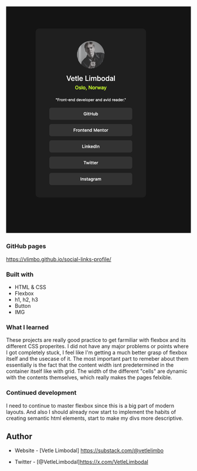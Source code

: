 ![alt text](image.png)

### GitHub pages
https://vlimbo.github.io/social-links-profile/

### Built with
- HTML & CSS
- Flexbox
- h1, h2, h3
- Button
- IMG

### What I learned

These projects are really good practice to get farmiliar with flexbox and its different CSS properites. I did not have any major problems or points where I got completely stuck, I feel like I'm getting a much better grasp of flexbox itself and the usecase of it. The most important part to remeber about them essentially is the fact that the content width isnt predetermined in the container itself like with grid. The width of the different "cells" are dynamic with the contents themselves, which really makes the pages felxible.

### Continued development
I need to continue to master flexbox since this is a big part of modern layouts. And also I should already now start to implement the habits of creating semantic html elements, start to make my divs more descriptive.

## Author

- Website - [Vetle Limbodal] https://substack.com/@vetlelimbo

- Twitter - [@VetleLimbodal]https://x.com/VetleLimbodal